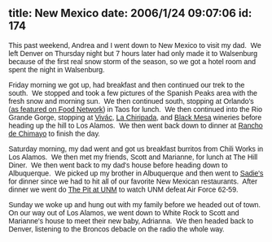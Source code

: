 title: New Mexico
date: 2006/1/24 09:07:06
id: 174
---
<font face="Arial">This past weekend, Andrea and I went down to New Mexico to visit my dad.  We left Denver on Thursday night but 7 hours later had only made it to Walsenburg because of the first real snow storm of the season, so we got a hotel room and spent the night in Walsenburg. </font>

<font face="Arial">Friday morning we got up, had breakfast and then continued our trek to the south.  We stopped and took a few pictures of the Spanish Peaks area with the fresh snow and morning sun.  We then continued south, stopping at Orlando's ([as featured on Food Network](http://www.foodnetwork.com/food/show_bf/episode/0,1976,FOOD_9950_20939,00.html)) in Taos for lunch.  We then continued into the Rio Grande Gorge, stopping at [Vivác](http://www.vivacwinery.com/), [La Chiripada](http://www.lachiripada.com/), and [Black Mesa](http://www.blackmesawinery.com/) wineries before heading up the hill to Los Alamos.  We then went back down to dinner at [Rancho de Chimayo](http://www.ranchodechimayo.com/) to finish the day.</font>

<font face="Arial">Saturday morning, my dad went and got us breakfast burritos from Chili Works in Los Alamos.  We then met my friends, Scott and Marianne, for lunch at The Hill Diner.  We then went back to my dad's house before heading down to Albuquerque.  We picked up my brother in Albuquerque and then went to [Sadie's](http://www.sadiessalsa.com/) for dinner since we had to hit all of our favorite New Mexican restaurants.  After dinner we went do [The Pit at UNM](http://golobos.collegesports.com/facilities/nm-the-pit.html) to watch UNM defeat Air Force 62-59.</font>

<font face="Arial">Sunday we woke up and hung out with my family before we headed out of town.  On our way out of Los Alamos, we went down to White Rock to Scott and Marianne's house to meet their new baby, Adrianna.  We then headed back to Denver, listening to the Broncos debacle on the radio the whole way.</font>